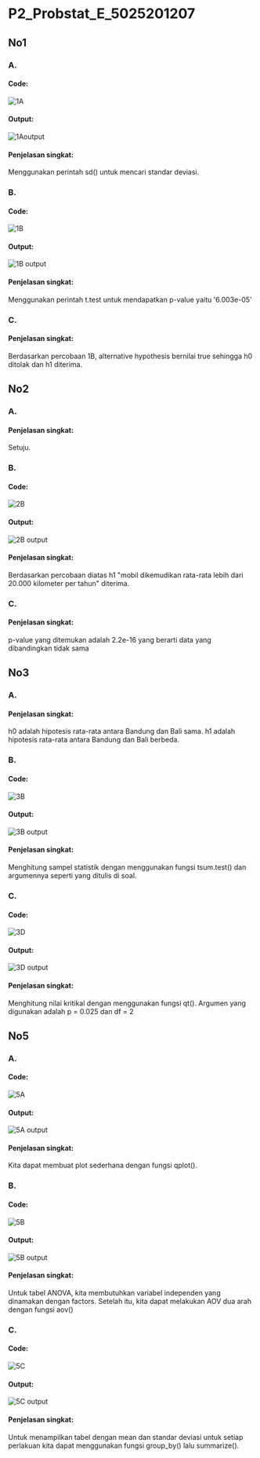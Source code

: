 # P2_Probstat_E_5025201207

## No1
### A. 
#### Code: 
![1A](https://user-images.githubusercontent.com/94432967/170866586-0b96e51a-9d21-4281-b4ec-601f66dbf198.png)

#### Output:
![1Aoutput](https://user-images.githubusercontent.com/94432967/170866657-ad9873b6-5977-4fc3-8fab-2115ad3b5bfc.png)

#### Penjelasan singkat:
Menggunakan perintah sd() untuk mencari standar deviasi.

### B.
#### Code:
![1B](https://user-images.githubusercontent.com/94432967/170866714-64b1a28f-4e54-4478-97a4-9caa8825f193.png)

#### Output:
![1B output](https://user-images.githubusercontent.com/94432967/170866721-0dea2383-ef59-4f41-aee6-e73e67c2624e.png)

#### Penjelasan singkat:
Menggunakan perintah t.test untuk mendapatkan p-value yaitu '6.003e-05'

### C.
#### Penjelasan singkat:
Berdasarkan percobaan 1B, alternative hypothesis bernilai true sehingga h0 ditolak dan h1 diterima.

## No2
### A. 
#### Penjelasan singkat:
Setuju.

### B.
#### Code:
![2B](https://user-images.githubusercontent.com/94432967/170868942-f52ca828-4654-4c58-89ad-fa4c0faeff12.png)

#### Output:
![2B output](https://user-images.githubusercontent.com/94432967/170868950-72187715-2474-405b-a6c4-cd06ea50d438.png)

#### Penjelasan singkat:
Berdasarkan percobaan diatas h1 "mobil dikemudikan rata-rata lebih dari 20.000 kilometer per tahun" diterima.

### C.
#### Penjelasan singkat:
p-value yang ditemukan adalah 2.2e-16 yang berarti data yang dibandingkan tidak sama

## No3
### A.
#### Penjelasan singkat:
h0 adalah hipotesis rata-rata antara Bandung dan Bali sama.
h1 adalah hipotesis rata-rata antara Bandung dan Bali berbeda.

### B.
#### Code:
![3B](https://user-images.githubusercontent.com/94432967/170876768-3a5c811c-ba50-44ae-a877-33bb631a3db6.png)

#### Output:
![3B output](https://user-images.githubusercontent.com/94432967/170876780-3b5322f0-3a74-487f-aa6a-a3eecc3fcf32.png)

#### Penjelasan singkat:
Menghitung sampel statistik dengan menggunakan fungsi tsum.test() dan argumennya seperti yang ditulis di soal.

### C.
#### Code:
![3D](https://user-images.githubusercontent.com/94432967/170876880-26298310-940d-4b6a-bc1a-825629fe5211.png)

#### Output:
![3D output](https://user-images.githubusercontent.com/94432967/170876889-ac996fcf-41cf-4a44-8065-0c3aac5c01a0.png)

#### Penjelasan singkat:
Menghitung nilai kritikal dengan menggunakan fungsi qt(). Argumen yang digunakan adalah p = 0.025 dan df = 2

## No5
### A.
#### Code:
![5A](https://user-images.githubusercontent.com/94432967/170877203-01ac7c21-70b8-4113-a500-d53cc6933eb2.png)

#### Output:
![5A output](https://user-images.githubusercontent.com/94432967/170877215-3f23d3d8-d104-4cbe-a9b0-3bab22a0b5ed.png)

#### Penjelasan singkat:
Kita dapat membuat plot sederhana dengan fungsi qplot().

### B.
#### Code:
![5B](https://user-images.githubusercontent.com/94432967/170877389-b9183aa1-126a-4e49-b1c9-3b9fb6e5612e.png)

#### Output:
![5B output](https://user-images.githubusercontent.com/94432967/170877395-847cb702-6f8c-49e1-8e45-0e3f5c31a7ff.png)

#### Penjelasan singkat:
Untuk tabel ANOVA, kita membutuhkan variabel independen yang dinamakan dengan factors. Setelah itu, kita dapat melakukan AOV dua arah dengan fungsi aov()

### C.
#### Code:
![5C](https://user-images.githubusercontent.com/94432967/170877410-98073c8a-e520-404a-ab8a-a51d5c8844fd.png)

#### Output:
![5C output](https://user-images.githubusercontent.com/94432967/170877419-e2a0af6a-0a20-4030-b44a-01b4436b0b74.png)

#### Penjelasan singkat:
Untuk menampilkan tabel dengan mean dan standar deviasi untuk setiap perlakuan kita dapat menggunakan fungsi group_by() lalu summarize().





